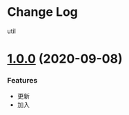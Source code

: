 # Change Log

util

<a name="1.0.0"></a>

# [1.0.0](https://github.com/aliyun/oss-nodejs-sdk/compare/v6.8.0...v6.9.0) (2020-09-08)

### Features

-   更新
-   加入
